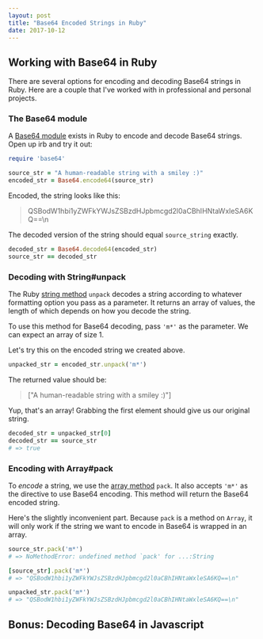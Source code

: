 ```yaml
---
layout: post
title: "Base64 Encoded Strings in Ruby"
date: 2017-10-12
---
```


## Working with Base64 in Ruby
There are several options for encoding and decoding Base64 strings in Ruby. Here are a couple that I've worked with in professional and personal projects.

### The Base64 module
A [Base64 module](https://apidock.com/ruby/Base64) exists in Ruby to encode and decode Base64 strings. Open up irb and try it out:

```ruby
require 'base64'

source_str = "A human-readable string with a smiley :)"
encoded_str = Base64.encode64(source_str)
```

Encoded, the string looks like this:
> QSBodW1hbi1yZWFkYWJsZSBzdHJpbmcgd2l0aCBhIHNtaWxleSA6KQ==\n


The decoded version of the string should equal `source_string` exactly.
```ruby
decoded_str = Base64.decode64(encoded_str)
source_str == decoded_str
```

### Decoding with String#unpack

The Ruby [string method](http://ruby-doc.org/core-2.2.0/String.html#method-i-unpack) `unpack` decodes a string according to whatever formatting option you pass as a parameter. It returns an array of values, the length of which depends on how you decode the string.

To use this method for Base64 decoding, pass `'m*'` as the parameter. We can expect an array of size 1.

Let's try this on the encoded string we created above.

```ruby
unpacked_str = encoded_str.unpack('m*')
```
The returned value should be:

> ["A human-readable string with a smiley :)"]

Yup, that's an array! Grabbing the first element should give us our original string.

```ruby
decoded_str = unpacked_str[0]
decoded_str == source_str 
# => true
```

### Encoding with Array#pack

To _encode_ a string, we use the [array method](http://ruby-doc.org/core-2.2.0/Array.html) `pack`. It also accepts `'m*'` as the directive to use Base64 encoding. This method will return the Base64 encoded string.

Here's the slightly inconvenient part. Because `pack` is a method on `Array`, it will only work if the string we want to encode in Base64 is wrapped in an array.

```ruby
source_str.pack('m*')
# => NoMethodError: undefined method `pack' for ...:String

[source_str].pack('m*')
# => "QSBodW1hbi1yZWFkYWJsZSBzdHJpbmcgd2l0aCBhIHNtaWxleSA6KQ==\n" 

unpacked_str.pack('m*')
# => "QSBodW1hbi1yZWFkYWJsZSBzdHJpbmcgd2l0aCBhIHNtaWxleSA6KQ==\n"
```

## Bonus: Decoding Base64 in Javascript

